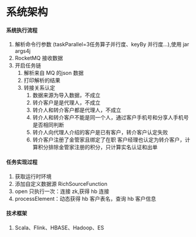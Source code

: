 # 系统架构



#### 系统执行流程

1. 解析命令行参数 (taskParallel=3任务算子并行度、keyBy 并行度...),使用 jar args4j
2. RocketMQ 接收数据
3. 开启任务链
   1. 解析来自 MQ 的json 数据
   2. 打印解析的结果
   3. 转接关系认定
      1. 数据来源为导入数据，不成立
      2. 转介客户是是代理人，不成立
      3. 转介人和转介客户都是代理人，不成立
      4. 转介人和转介客户不能是同一个人，通过客户手机号和分享人手机号是否相同判断
      5. 转介人向代理人介绍的客户是已有客户，转介客户认定失败
      6. 转介客户注册了金管家且绑定了在职 客户经理也认定为转介客户，计算积分排除金管家注册的积分，只计算实名认证和出单



#### 任务实现过程



1. 获取运行时环境
2. 添加自定义数据源 RichSourceFunction
3. open 只执行一次：连接 zk,获得 hb 连接
4. processElement：动态获得 hb 客户表名，查询 hb 客户信息



#### 技术框架

1. Scala、Flink、HBASE、Hadoop、ES